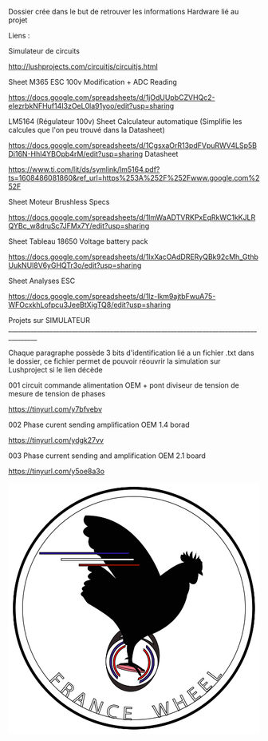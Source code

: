 Dossier crée dans le but de retrouver les informations Hardware lié au projet 

Liens :

Simulateur de circuits 

http://lushprojects.com/circuitjs/circuitjs.html

Sheet M365 ESC 100v Modification + ADC Reading  

https://docs.google.com/spreadsheets/d/1jOdUUpbCZVHQc2-eIezrbkNFHuf14I3zOeL0la91yoo/edit?usp=sharing

LM5164 (Régulateur 100v)
Sheet Calculateur automatique (Simplifie les calcules que l'on peu trouvé dans la Datasheet)

https://docs.google.com/spreadsheets/d/1CgsxaOrR13pdFVpuRWV4LSp5BDi16N-HhI4YBOpb4rM/edit?usp=sharing
Datasheet

https://www.ti.com/lit/ds/symlink/lm5164.pdf?ts=1608486081860&ref_url=https%253A%252F%252Fwww.google.com%252F

Sheet Moteur Brushless Specs 

https://docs.google.com/spreadsheets/d/1lmWaADTVRKPxEqRkWC1kKJLRQYBc_w8druSc7JFMx7Y/edit?usp=sharing

Sheet Tableau 18650 Voltage battery pack

https://docs.google.com/spreadsheets/d/1IxXacOAdDRERyQBk92cMh_GthbUukNUl8V6yGHQTr3o/edit?usp=sharing

Sheet Analyses ESC

https://docs.google.com/spreadsheets/d/1lz-Ikm9ajtbFwuA75-WFOcxkhLofpcu3JeeBtXigTQ8/edit?usp=sharing







Projets sur SIMULATEUR _______________________________________________________________________________________

Chaque paragraphe possède 3 bits d'identification lié a un fichier .txt dans le dossier, ce fichier permet de pouvoir réouvrir la simulation sur Lushproject si le lien décède

001 circuit commande alimentation OEM + pont diviseur de tension de mesure de tension de phases

   https://tinyurl.com/y7bfvebv

002 Phase curent sending amplification OEM 1.4 borad

   https://tinyurl.com/ydgk27vv

003 Phase current sending and amplification OEM 2.1 board

   https://tinyurl.com/y5oe8a3o



![alt text](https://github.com/Koxx3/SmartESC/blob/M365/Foujiwara/Logo/Francewheel_logo_0%2C5x.png?raw=true)
